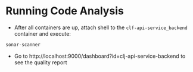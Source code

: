 # Running Code Analysis
- After all containers are up, attach shell to the `clf-api-service_backend` container and execute:
```bash
sonar-scanner
```

- Go to http://localhost:9000/dashboard?id=clj-api-service-backend to see the quality report